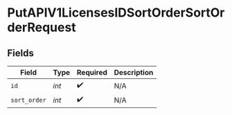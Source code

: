 # PutAPIV1LicensesIDSortOrderSortOrderRequest


## Fields

| Field              | Type               | Required           | Description        |
| ------------------ | ------------------ | ------------------ | ------------------ |
| `id`               | *int*              | :heavy_check_mark: | N/A                |
| `sort_order`       | *int*              | :heavy_check_mark: | N/A                |